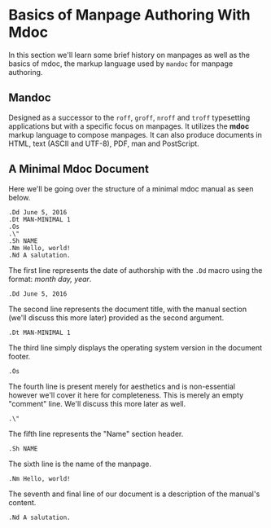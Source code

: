 Basics of Manpage Authoring With Mdoc
=====================================
In this section we'll learn some brief history on manpages as well as the basics of mdoc,
the markup language used by `mandoc` for manpage authoring.

Mandoc
------
Designed as a successor to the `roff`, `groff`, `nroff` and `troff` typesetting applications but
with a specific focus on manpages. It utilizes the **mdoc** markup language to compose manpages.
It can also produce documents in HTML, text (ASCII and UTF-8), PDF, man and PostScript.

A Minimal Mdoc Document
-----------------------
Here we'll be going over the structure of a minimal mdoc manual as seen below.

```mdoc
.Dd June 5, 2016
.Dt MAN-MINIMAL 1
.Os
.\"
.Sh NAME
.Nm Hello, world!
.Nd A salutation.
```

The first line represents the date of authorship with the `.Dd` macro using the format: _month day, year_.

```mdoc
.Dd June 5, 2016
```

The second line represents the document title, with the manual section (we'll discuss this more later) provided as the second argument.

```mdoc
.Dt MAN-MINIMAL 1
```

The third line simply displays the operating system version in the document footer.

```mdoc
.Os
```

The fourth line is present merely for aesthetics and is non-essential however we'll cover it here for completeness.
This is merely an empty "comment" line. We'll discuss this more later as well.

```mdoc
.\"
```

The fifth line represents the "Name" section header.

```mdoc
.Sh NAME
```

The sixth line is the name of the manpage.

```mdoc
.Nm Hello, world!
```

The seventh and final line of our document is a description of the manual's content.

```mdoc
.Nd A salutation.
```

